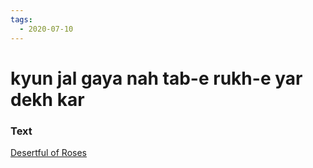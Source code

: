 ```yaml
---
tags:
  - 2020-07-10
---
```

# kyun jal gaya nah tab-e rukh-e yar dekh kar

### Text
[Desertful of Roses](http://www.columbia.edu/itc/mealac/pritchett/00ghalib/060/index_060.html)


